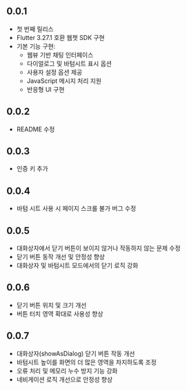 ## 0.0.1

-   첫 번째 릴리스
-   Flutter 3.27.1 호환 웹챗 SDK 구현
-   기본 기능 구현:
    -   웹뷰 기반 채팅 인터페이스
    -   다이얼로그 및 바텀시트 표시 옵션
    -   사용자 설정 옵션 제공
    -   JavaScript 메시지 처리 지원
    -   반응형 UI 구현

## 0.0.2

-   README 수정

## 0.0.3

-   인증 키 추가

## 0.0.4

-   바텀 시트 사용 시 페이지 스크롤 불가 버그 수정

## 0.0.5

-   대화상자에서 닫기 버튼이 보이지 않거나 작동하지 않는 문제 수정
-   닫기 버튼 동작 개선 및 안정성 향상
-   대화상자 및 바텀시트 모드에서의 닫기 로직 강화

## 0.0.6

-   닫기 버튼 위치 및 크기 개선
-   버튼 터치 영역 확대로 사용성 향상

## 0.0.7

-   대화상자(showAsDialog) 닫기 버튼 작동 개선
-   바텀시트 높이를 화면의 더 많은 영역을 차지하도록 조정
-   오류 처리 및 메모리 누수 방지 기능 강화
-   네비게이션 로직 개선으로 안정성 향상
